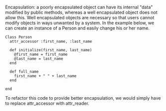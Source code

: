 Encapsulation: a poorly encapsulated object can have its internal "data" modified
by public methods, whereas a well encapsulated object does not allow this.
Well encapsulated objects are necessary so that users cannot modify objects in
ways unwanted by a system. In the example below, we can create an instance of a
Person and easily change his or her name.

```
Class Person
  attr_accessor :first_name, :last_name

  def initialize(first_name, last_name)
    @first_name = first_name
    @last_name = last_name
  end

  def full_name
    first_name + " " + last_name
  end

end
```
To refactor this code to provide better encapsulation, we would simply have to
replace attr_accessor with attr_reader.
